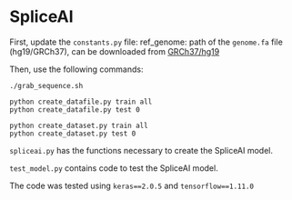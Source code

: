 # SpliceAI 
First, update the ```constants.py``` file:
ref_genome: path of the ```genome.fa``` file (hg19/GRCh37), can be downloaded from [GRCh37/hg19](http://hgdownload.cse.ucsc.edu/goldenPath/hg19/bigZips/hg19.fa.gz)   

Then, use the following commands:

```
./grab_sequence.sh

python create_datafile.py train all
python create_datafile.py test 0

python create_dataset.py train all
python create_dataset.py test 0

``` 

```spliceai.py``` has the functions necessary to create the SpliceAI model.   

```test_model.py``` contains code to test the SpliceAI model.  

The code was tested using ```keras==2.0.5``` and ```tensorflow==1.11.0```
